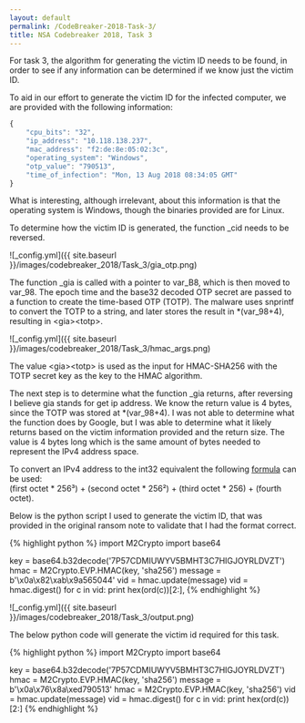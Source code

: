 ```yaml
---
layout: default
permalink: /CodeBreaker-2018-Task-3/
title: NSA Codebreaker 2018, Task 3
---
```


For task 3, the algorithm for generating the victim ID needs to be found, in order to see if any information can be determined if we know just the victim ID. 

To aid in our effort to generate the victim ID for the infected computer, we are provided with the following information:<br>
```JavaScript
{
    "cpu_bits": "32",
    "ip_address": "10.118.138.237",
    "mac_address": "f2:de:8e:05:02:3c",
    "operating_system": "Windows",
    "otp_value": "790513",
    "time_of_infection": "Mon, 13 Aug 2018 08:34:05 GMT"
}
```

What is interesting, although irrelevant, about this information is that the operating system is Windows, though the binaries provided are for Linux. 

To determine how the victim ID is generated, the function _cid needs to be reversed. 

![_config.yml]({{ site.baseurl }}/images/codebreaker_2018/Task_3/gia_otp.png)

The function _gia is called with a pointer to var_B8, which is then moved to var_98. The epoch time and the base32 decoded OTP secret are passed to a function to create the time-based OTP (TOTP). The malware uses snprintf to convert the TOTP to a string, and later stores the result in *(var_98+4), resulting in \<gia\>\<totp\>. 

![_config.yml]({{ site.baseurl }}/images/codebreaker_2018/Task_3/hmac_args.png)

The value \<gia\>\<totp\> is used as the input for HMAC-SHA256 with the TOTP secret key as the key to the HMAC algorithm. 

The next step is to determine what the function _gia returns, after reversing I believe gia stands for get ip address. We know the return value is 4 bytes, since the TOTP was stored at *(var_98+4). I was not able to determine what the function does by Google, but I was able to determine what it likely returns based on the victim information provided and the return size. The value is 4 bytes long which is the same amount of bytes needed to represent the IPv4 address space. 

To convert an IPv4 address to the int32 equivalent the following [formula](http://www.aboutmyip.com/AboutMyXApp/IP2Integer.jsp?ipAddress=10.118.138.237) can be used:<br>
(first octet * 256³) + (second octet * 256²) + (third octet * 256) + (fourth octet).

Below is the python script I used to generate the victim ID, that was provided in the original ransom note to validate that I had the format correct.

{% highlight python %}
import M2Crypto
import base64

key = base64.b32decode('7P57CDMIUWYV5BMHT3C7HIGJOYRLDVZT')
hmac = M2Crypto.EVP.HMAC(key, 'sha256')
message = b'\x0a\x82\xab\x9a565044'
vid = hmac.update(message)
vid = hmac.digest()
for c in vid:
    print hex(ord(c))[2:],
{% endhighlight %}

![_config.yml]({{ site.baseurl }}/images/codebreaker_2018/Task_3/output.png)

The below python code will generate the victim id required for this task. 

{% highlight python %}
import M2Crypto
import base64

key = base64.b32decode('7P57CDMIUWYV5BMHT3C7HIGJOYRLDVZT')
hmac = M2Crypto.EVP.HMAC(key, 'sha256')
message = b'\x0a\x76\x8a\xed790513'
hmac = M2Crypto.EVP.HMAC(key, 'sha256')
vid = hmac.update(message)
vid = hmac.digest()
for c in vid:
    print hex(ord(c))[2:]
{% endhighlight %}


